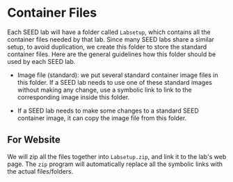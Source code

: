 # Container Files



Each SEED lab will have a folder called ```Labsetup```, which contains
all the container files needed by that lab. Since many SEED labs 
share a similar setup, to avoid duplication, we create this folder 
to store the standard container files. 
Here are the general guidelines how this folder should be 
used by each SEED lab.


- Image file (standard): we put several standard container image files
in this folder. If a SEED lab needs to use one of these standard images without
making any change, use a symbolic link to link to the corresponding image 
inside this folder. 

- If a SEED lab needs to make some changes to a standard SEED container image,
it can copy the image file from this folder. 


## For Website

We will zip all the files together into ```Labsetup.zip```, and link it 
to the lab's web page. The ```zip``` program will automatically replace 
all the symbolic links with the actual files/folders. 
